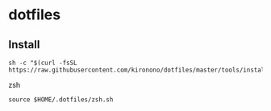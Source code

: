 # dotfiles

## Install

```
sh -c "$(curl -fsSL https://raw.githubusercontent.com/kironono/dotfiles/master/tools/install.sh)"
```


zsh

```
source $HOME/.dotfiles/zsh.sh
```
